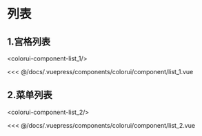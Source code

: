 # 列表

## 1.宫格列表

<baseComponent-codeBox
  title=""
  description=""
  onlineLink="">
  <colorui-component-list_1/>
  <!-- 这里直接设置 引入的展示代码 ；注意引入代码一定不能缩进！！！否则不能生效！-->
  <highlight-code slot="codeText" lang="vue">
<<< @/docs/.vuepress/components/colorui/component/list_1.vue
  </highlight-code>
</baseComponent-codeBox>

## 2.菜单列表

<baseComponent-codeBox
  title=""
  description=""
  onlineLink="">
  <colorui-component-list_2/>
  <!-- 这里直接设置 引入的展示代码 ；注意引入代码一定不能缩进！！！否则不能生效！-->
  <highlight-code slot="codeText" lang="vue">
<<< @/docs/.vuepress/components/colorui/component/list_2.vue
  </highlight-code>
</baseComponent-codeBox>